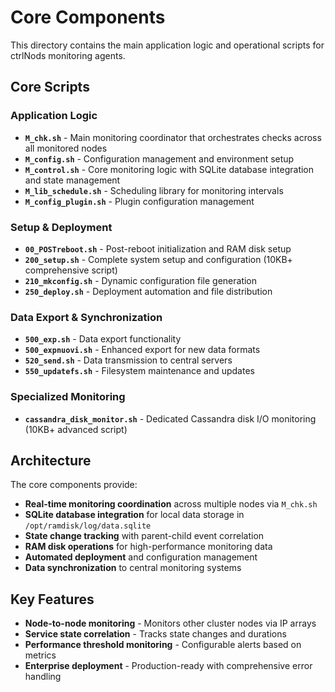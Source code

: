 # Core Components

This directory contains the main application logic and operational scripts for ctrlNods monitoring agents.

## Core Scripts

### Application Logic
- **`M_chk.sh`** - Main monitoring coordinator that orchestrates checks across all monitored nodes
- **`M_config.sh`** - Configuration management and environment setup
- **`M_control.sh`** - Core monitoring logic with SQLite database integration and state management
- **`M_lib_schedule.sh`** - Scheduling library for monitoring intervals
- **`M_config_plugin.sh`** - Plugin configuration management

### Setup & Deployment
- **`00_POSTreboot.sh`** - Post-reboot initialization and RAM disk setup
- **`200_setup.sh`** - Complete system setup and configuration (10KB+ comprehensive script)
- **`210_mkconfig.sh`** - Dynamic configuration file generation
- **`250_deploy.sh`** - Deployment automation and file distribution

### Data Export & Synchronization
- **`500_exp.sh`** - Data export functionality
- **`500_expnuovi.sh`** - Enhanced export for new data formats
- **`520_send.sh`** - Data transmission to central servers
- **`550_updatefs.sh`** - Filesystem maintenance and updates

### Specialized Monitoring
- **`cassandra_disk_monitor.sh`** - Dedicated Cassandra disk I/O monitoring (10KB+ advanced script)

## Architecture

The core components provide:
- **Real-time monitoring coordination** across multiple nodes via `M_chk.sh`
- **SQLite database integration** for local data storage in `/opt/ramdisk/log/data.sqlite`
- **State change tracking** with parent-child event correlation
- **RAM disk operations** for high-performance monitoring data
- **Automated deployment** and configuration management
- **Data synchronization** to central monitoring systems

## Key Features

- **Node-to-node monitoring** - Monitors other cluster nodes via IP arrays
- **Service state correlation** - Tracks state changes and durations
- **Performance threshold monitoring** - Configurable alerts based on metrics
- **Enterprise deployment** - Production-ready with comprehensive error handling
